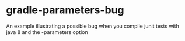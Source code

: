 gradle-parameters-bug
=====================

An example illustrating a possible bug when you compile junit tests with java 8 and the -parameters option
